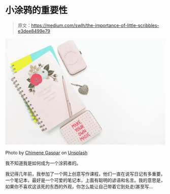 # 小涂鸦的重要性

> 原文：<https://medium.com/swlh/the-importance-of-little-scribbles-e3dee8499e79>

![](img/f82e87f68cadaa670ac4652f41165d39.png)

Photo by [Chimene Gaspar](https://unsplash.com/@chigraph) on [Unsplash](https://unsplash.com/photos/hvil7apXTQU)

我不知道我是如何成为一个涂鸦者的。

我记得几年前，我参加了一个网上创意写作课程，他们一直在说写日记有多重要。一个笔记本，最好是一个可爱的笔记本，上面有聪明的谚语和名言。我的意思是，如果你不喜欢这该死的东西的外观，你怎么能让自己带着它到处走(甚至写…